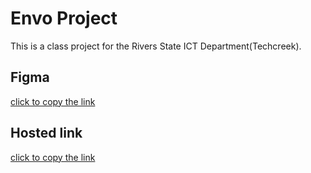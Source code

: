 # Envo Project

This is a class project for the Rivers State ICT Department(Techcreek).

## Figma 

[click to copy the link](https://www.figma.com/file/0sRqyhaSQXNyxHV4pGAePN/Envo?node-id=0%3A1)

## Hosted link 

[click to copy the link](https://envoproject.netlify.app/)

